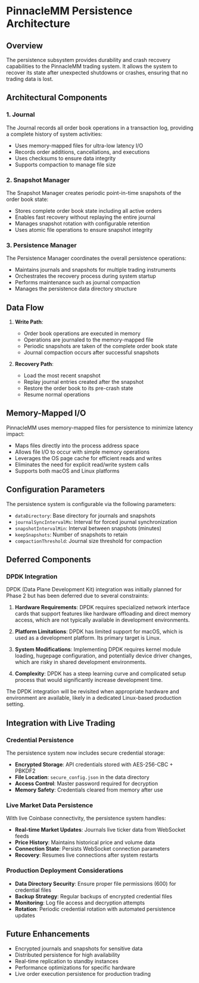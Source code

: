 # PinnacleMM Persistence Architecture

## Overview

The persistence subsystem provides durability and crash recovery capabilities to the PinnacleMM trading system. It allows the system to recover its state after unexpected shutdowns or crashes, ensuring that no trading data is lost.

## Architectural Components

### 1. Journal

The Journal records all order book operations in a transaction log, providing a complete history of system activities:

- Uses memory-mapped files for ultra-low latency I/O
- Records order additions, cancellations, and executions
- Uses checksums to ensure data integrity
- Supports compaction to manage file size

### 2. Snapshot Manager

The Snapshot Manager creates periodic point-in-time snapshots of the order book state:

- Stores complete order book state including all active orders
- Enables fast recovery without replaying the entire journal
- Manages snapshot rotation with configurable retention
- Uses atomic file operations to ensure snapshot integrity

### 3. Persistence Manager

The Persistence Manager coordinates the overall persistence operations:

- Maintains journals and snapshots for multiple trading instruments
- Orchestrates the recovery process during system startup
- Performs maintenance such as journal compaction
- Manages the persistence data directory structure

## Data Flow

1. **Write Path**:
   - Order book operations are executed in memory
   - Operations are journaled to the memory-mapped file
   - Periodic snapshots are taken of the complete order book state
   - Journal compaction occurs after successful snapshots

2. **Recovery Path**:
   - Load the most recent snapshot
   - Replay journal entries created after the snapshot
   - Restore the order book to its pre-crash state
   - Resume normal operations

## Memory-Mapped I/O

PinnacleMM uses memory-mapped files for persistence to minimize latency impact:

- Maps files directly into the process address space
- Allows file I/O to occur with simple memory operations
- Leverages the OS page cache for efficient reads and writes
- Eliminates the need for explicit read/write system calls
- Supports both macOS and Linux platforms

## Configuration Parameters

The persistence system is configurable via the following parameters:

- `dataDirectory`: Base directory for journals and snapshots
- `journalSyncIntervalMs`: Interval for forced journal synchronization
- `snapshotIntervalMin`: Interval between snapshots (minutes)
- `keepSnapshots`: Number of snapshots to retain
- `compactionThreshold`: Journal size threshold for compaction

## Deferred Components

### DPDK Integration

DPDK (Data Plane Development Kit) integration was initially planned for Phase 2 but has been deferred due to several constraints:

1. **Hardware Requirements**: DPDK requires specialized network interface cards that support features like hardware offloading and direct memory access, which are not typically available in development environments.

2. **Platform Limitations**: DPDK has limited support for macOS, which is used as a development platform. Its primary target is Linux.

3. **System Modifications**: Implementing DPDK requires kernel module loading, hugepage configuration, and potentially device driver changes, which are risky in shared development environments.

4. **Complexity**: DPDK has a steep learning curve and complicated setup process that would significantly increase development time.

The DPDK integration will be revisited when appropriate hardware and environment are available, likely in a dedicated Linux-based production setting.

## Integration with Live Trading

### Credential Persistence

The persistence system now includes secure credential storage:

- **Encrypted Storage**: API credentials stored with AES-256-CBC + PBKDF2
- **File Location**: `secure_config.json` in the data directory
- **Access Control**: Master password required for decryption
- **Memory Safety**: Credentials cleared from memory after use

### Live Market Data Persistence

With live Coinbase connectivity, the persistence system handles:

- **Real-time Market Updates**: Journals live ticker data from WebSocket feeds
- **Price History**: Maintains historical price and volume data
- **Connection State**: Persists WebSocket connection parameters
- **Recovery**: Resumes live connections after system restarts

### Production Deployment Considerations

- **Data Directory Security**: Ensure proper file permissions (600) for credential files
- **Backup Strategy**: Regular backups of encrypted credential files
- **Monitoring**: Log file access and decryption attempts
- **Rotation**: Periodic credential rotation with automated persistence updates

## Future Enhancements

- Encrypted journals and snapshots for sensitive data
- Distributed persistence for high availability
- Real-time replication to standby instances
- Performance optimizations for specific hardware
- Live order execution persistence for production trading